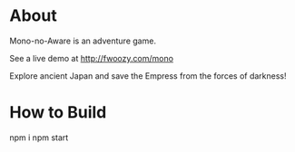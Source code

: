 # About

Mono-no-Aware is an adventure game.

See a live demo at http://fwoozy.com/mono

Explore ancient Japan and save the Empress from the forces of darkness!

# How to Build

npm i
npm start
